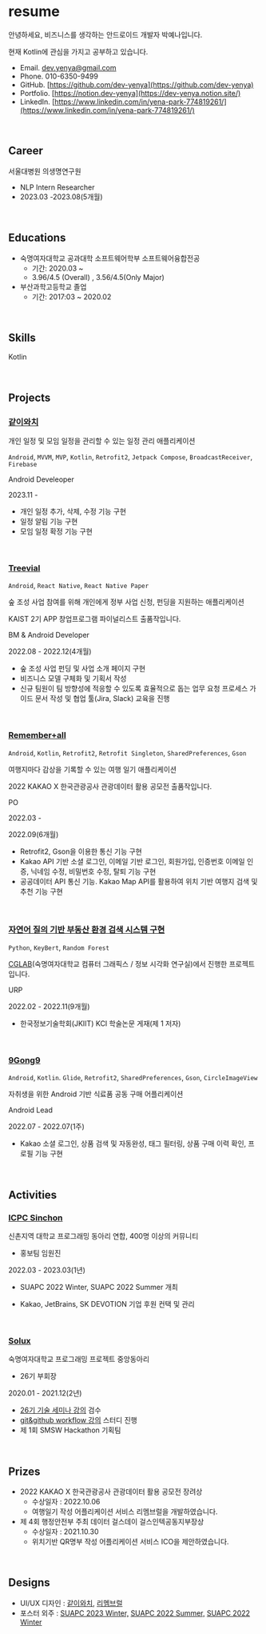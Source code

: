 # resume

안녕하세요, 비즈니스를 생각하는 안드로이드 개발자 박예나입니다.
 
현재 Kotlin에 관심을 가지고 공부하고 있습니다.

- Email. dev.yenya@gmail.com
- Phone. 010-6350-9499
- GitHub.  [https://github.com/dev-yenya](https://github.com/dev-yenya)
- Portfolio. [https://notion.dev-yenya](https://dev-yenya.notion.site/)
- LinkedIn. [https://www.linkedin.com/in/yena-park-774819261/](https://www.linkedin.com/in/yena-park-774819261/)
  
<br>

## Career

서울대병원 의생명연구원

- NLP Intern Researcher
- 2023.03 -2023.08(5개월)

<br>

## Educations

- 숙명여자대학교 공과대학 소프트웨어학부 소프트웨어융합전공
    - 기간: 2020.03 ~
    - 3.96/4.5 (Overall) , 3.56/4.5(Only Major)
- 부산과학고등학교 졸업
    - 기간: 2017:03 ~ 2020.02
 
<br>

## Skills

Kotlin

<br>

## Projects

### [같이와치](https://docs.google.com/presentation/d/1a9gO2zy5kPxaFceh0tdWazTB3ycWcLP5wQwLCRXBK-A/edit?usp=drive_link)

개인 일정 및 모임 일정을 관리할 수 있는 일정 관리 애플리케이션

`Android`, `MVVM`, `MVP`, `Kotlin`, `Retrofit2`, `Jetpack Compose`, `BroadcastReceiver`, `Firebase`

Android Develeoper

2023.11 -

- 개인 일정 추가, 삭제, 수정 기능 구현
- 일정 알림 기능 구현
- 모임 일정 확정 기능 구현

<br>

### [Treevial](https://www.notion.so/Treevial-2cc22d792505466199f984ac7856b0ef?pvs=21)

`Android`, `React Native`, `React Native Paper`

숲 조성 사업 참여를 위해 개인에게 정부 사업 신청, 펀딩을 지원하는 애플리케이션

KAIST 2기 APP 창업프로그램 파이널리스트 출품작입니다.

BM & Android Developer

2022.08 - 2022.12(4개월)

- 숲 조성 사업 펀딩 및 사업 소개 페이지 구현
- 비즈니스 모델 구체화 및 기획서 작성
- 신규 팀원이 팀 방향성에 적응할 수 있도록 효율적으로 돕는 업무 요청 프로세스 가이드 문서 작성 및 협업 툴(Jira, Slack) 교육을 진행

<br>

### [Remember+all](https://www.notion.so/REMEMBER-ALL-19b35d911b744c2ebb87eade97fffef6?pvs=21)

`Android`, `Kotlin`, `Retrofit2`, `Retrofit Singleton`, `SharedPreferences`, `Gson`

여행지마다 감상을 기록할 수 있는 여행 일기 애플리케이션

2022 KAKAO X 한국관광공사 관광데이터 활용 공모전 출품작입니다.

PO

2022.03 -

2022.09(6개월)

- Retrofit2, Gson을 이용한 통신 기능 구현
- Kakao API 기반 소셜 로그인, 이메일 기반 로그인, 회원가입, 인증번호 이메일 인증,  닉네임 수정, 비밀번호 수정, 탈퇴 기능 구현
- 공공데이터 API 통신 기능. Kakao Map API를 활용하여 위치 기반 여행지 검색 및 추천 기능 구현

<br>

### [자연어 질의 기반 부동산 환경 검색 시스템 구현](http://ki-it.com/_PR/view/?aidx=34777&bidx=3124)

`Python`, `KeyBert`, `Random Forest`

[CGLAB](https://sites.google.com/view/cglab/%EA%B0%95%EC%A2%8C-teaching?authuser=0)(숙명여자대학교 컴퓨터 그래픽스 / 정보 시각화 연구실)에서 진행한 프로젝트입니다.

URP

2022.02 - 2022.11(9개월)

- 한국정보기술학회(JKIIT) KCI 학술논문 게재(제 1 저자)

<br>

### [9Gong9](https://www.notion.so/9Gong9-78d8e347bc4b42b8a644c2859ce52aa5?pvs=21)

`Android`, `Kotlin`. `Glide`, `Retrofit2`, `SharedPreferences`, `Gson`, `CircleImageView`

자취생을 위한 Android 기반 식료품 공동 구매 어플리케이션

Android Lead

2022.07 - 2022.07(1주)

- Kakao 소셜 로그인, 상품 검색 및 자동완성, 태그 필터링, 상품 구매 이력 확인, 프로필 기능 구현

<br>

## Activities

### [ICPC Sinchon](https://icpc-sinchon.io/)

신촌지역 대학교 프로그래밍 동아리 연합, 400명 이상의 커뮤니티

* 홍보팀 임원진

2022.03 -  2023.03(1년)

- SUAPC 2022 Winter, SUAPC 2022 Summer 개최
- Kakao, JetBrains, SK DEVOTION 기업 후원 컨택 및 관리

  <br>

### [Solux](https://sm-solux.dev/)

숙명여자대학교 프로그래밍 프로젝트 중앙동아리

* 26기 부회장

2020.01 - 2021.12(2년)

- [26기 기술 세미나 강의](https://solux.tistory.com/category/%EC%84%B8%EB%AF%B8%EB%82%98/26%EA%B8%B0%20%EC%84%B8%EB%AF%B8%EB%82%98) 검수
- [git&github workflow 강의](https://drive.google.com/drive/folders/1TYE-fL42_Io36jMfIwTgczKu6ZaGzKxr?usp=drive_link) 스터디 진행
- 제 1회 SMSW Hackathon 기획팀

<br>

## Prizes

- 2022 KAKAO X 한국관광공사 관광데이터 활용 공모전 장려상
    - 수상일자 : 2022.10.06
    - 여행일기 작성 어플리케이션 서비스 리멤브럴을 개발하였습니다.
- 제 4회 행정안전부 주최 데이터 걸스데이 걸스인텍공동지부장상
    - 수상일자 : 2021.10.30
    - 위치기반 QR명부 작성 어플리케이션 서비스 ICO을 제안하였습니다.

<br>

## Designs

- UI/UX 디자인 : [같이와치](https://www.figma.com/file/C7H1CZP7p8LzOVJgPrNvwu/%EA%B0%99%EC%9D%B4%EC%99%80%EC%B9%98?type=design&node-id=87%3A1741&mode=design&t=xFFzaix9ul44cEUm-1), [리멤브럴](https://www.figma.com/file/yKcfL2Ho36oaIjf6wFNXKP/Rememberall?node-id=0%3A1&t=o56MO6ROfBPDgpNB-1)
- 포스터 외주 : [SUAPC 2023 Winter,](https://archive.suapc.kr/2023w/poster/) [SUAPC 2022 Summer,](https://archive.suapc.kr/2022s/poster/) [SUAPC 2022 Winter](https://archive.suapc.kr/2022w/poster/)
